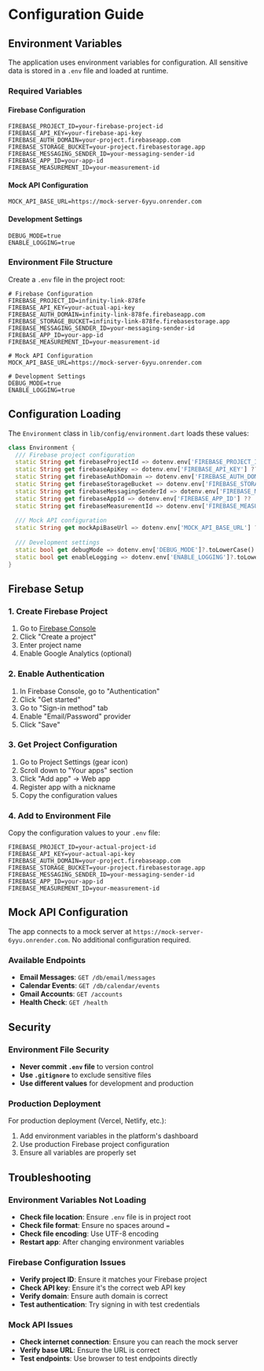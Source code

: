 # Configuration Guide

## Environment Variables

The application uses environment variables for configuration. All sensitive data is stored in a `.env` file and loaded at runtime.

### Required Variables

#### Firebase Configuration
```env
FIREBASE_PROJECT_ID=your-firebase-project-id
FIREBASE_API_KEY=your-firebase-api-key
FIREBASE_AUTH_DOMAIN=your-project.firebaseapp.com
FIREBASE_STORAGE_BUCKET=your-project.firebasestorage.app
FIREBASE_MESSAGING_SENDER_ID=your-messaging-sender-id
FIREBASE_APP_ID=your-app-id
FIREBASE_MEASUREMENT_ID=your-measurement-id
```

#### Mock API Configuration
```env
MOCK_API_BASE_URL=https://mock-server-6yyu.onrender.com
```

#### Development Settings
```env
DEBUG_MODE=true
ENABLE_LOGGING=true
```

### Environment File Structure

Create a `.env` file in the project root:
```env
# Firebase Configuration
FIREBASE_PROJECT_ID=infinity-link-878fe
FIREBASE_API_KEY=your-actual-api-key
FIREBASE_AUTH_DOMAIN=infinity-link-878fe.firebaseapp.com
FIREBASE_STORAGE_BUCKET=infinity-link-878fe.firebasestorage.app
FIREBASE_MESSAGING_SENDER_ID=your-messaging-sender-id
FIREBASE_APP_ID=your-app-id
FIREBASE_MEASUREMENT_ID=your-measurement-id

# Mock API Configuration
MOCK_API_BASE_URL=https://mock-server-6yyu.onrender.com

# Development Settings
DEBUG_MODE=true
ENABLE_LOGGING=true
```

## Configuration Loading

The `Environment` class in `lib/config/environment.dart` loads these values:

```dart
class Environment {
  /// Firebase project configuration
  static String get firebaseProjectId => dotenv.env['FIREBASE_PROJECT_ID'] ?? '';
  static String get firebaseApiKey => dotenv.env['FIREBASE_API_KEY'] ?? '';
  static String get firebaseAuthDomain => dotenv.env['FIREBASE_AUTH_DOMAIN'] ?? '';
  static String get firebaseStorageBucket => dotenv.env['FIREBASE_STORAGE_BUCKET'] ?? '';
  static String get firebaseMessagingSenderId => dotenv.env['FIREBASE_MESSAGING_SENDER_ID'] ?? '';
  static String get firebaseAppId => dotenv.env['FIREBASE_APP_ID'] ?? '';
  static String get firebaseMeasurementId => dotenv.env['FIREBASE_MEASUREMENT_ID'] ?? '';
  
  /// Mock API configuration
  static String get mockApiBaseUrl => dotenv.env['MOCK_API_BASE_URL'] ?? 'https://mock-server-6yyu.onrender.com';
  
  /// Development settings
  static bool get debugMode => dotenv.env['DEBUG_MODE']?.toLowerCase() == 'true' || true;
  static bool get enableLogging => dotenv.env['ENABLE_LOGGING']?.toLowerCase() == 'true' || true;
}
```

## Firebase Setup

### 1. Create Firebase Project
1. Go to [Firebase Console](https://console.firebase.google.com)
2. Click "Create a project"
3. Enter project name
4. Enable Google Analytics (optional)

### 2. Enable Authentication
1. In Firebase Console, go to "Authentication"
2. Click "Get started"
3. Go to "Sign-in method" tab
4. Enable "Email/Password" provider
5. Click "Save"

### 3. Get Project Configuration
1. Go to Project Settings (gear icon)
2. Scroll down to "Your apps" section
3. Click "Add app" → Web app
4. Register app with a nickname
5. Copy the configuration values

### 4. Add to Environment File
Copy the configuration values to your `.env` file:
```env
FIREBASE_PROJECT_ID=your-actual-project-id
FIREBASE_API_KEY=your-actual-api-key
FIREBASE_AUTH_DOMAIN=your-project.firebaseapp.com
FIREBASE_STORAGE_BUCKET=your-project.firebasestorage.app
FIREBASE_MESSAGING_SENDER_ID=your-messaging-sender-id
FIREBASE_APP_ID=your-app-id
FIREBASE_MEASUREMENT_ID=your-measurement-id
```

## Mock API Configuration

The app connects to a mock server at `https://mock-server-6yyu.onrender.com`. No additional configuration required.

### Available Endpoints
- **Email Messages**: `GET /db/email/messages`
- **Calendar Events**: `GET /db/calendar/events`
- **Gmail Accounts**: `GET /accounts`
- **Health Check**: `GET /health`

## Security

### Environment File Security
- **Never commit `.env` file** to version control
- **Use `.gitignore`** to exclude sensitive files
- **Use different values** for development and production

### Production Deployment
For production deployment (Vercel, Netlify, etc.):
1. Add environment variables in the platform's dashboard
2. Use production Firebase project configuration
3. Ensure all variables are properly set

## Troubleshooting

### Environment Variables Not Loading
- **Check file location**: Ensure `.env` file is in project root
- **Check file format**: Ensure no spaces around `=`
- **Check file encoding**: Use UTF-8 encoding
- **Restart app**: After changing environment variables

### Firebase Configuration Issues
- **Verify project ID**: Ensure it matches your Firebase project
- **Check API key**: Ensure it's the correct web API key
- **Verify domain**: Ensure auth domain is correct
- **Test authentication**: Try signing in with test credentials

### Mock API Issues
- **Check internet connection**: Ensure you can reach the mock server
- **Verify base URL**: Ensure the URL is correct
- **Test endpoints**: Use browser to test endpoints directly